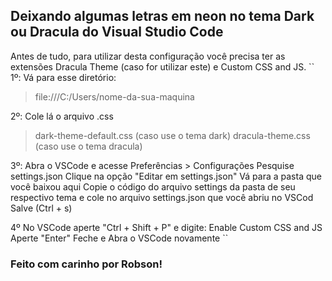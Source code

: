 <h2>Deixando algumas letras em <b>neon</b> no tema Dark ou Dracula do Visual Studio Code</h2>

Antes de tudo, para utilizar desta configuração você precisa ter as extensões Dracula Theme (caso for utilizar este) e Custom CSS and JS.
``
1º: Vá para esse diretório:
> file:///C:/Users/nome-da-sua-maquina

2º: Cole lá o arquivo .css
> dark-theme-default.css (caso use o tema dark)
> dracula-theme.css (caso use o tema dracula)

3º: Abra o VSCode e acesse Preferências > Configurações
Pesquise settings.json
Clique na opção "Editar em settings.json"
Vá para a pasta que você baixou aqui
Copie o código do arquivo settings da pasta de seu respectivo tema e cole no arquivo settings.json que você abriu no VSCod
Salve (Ctrl + s)

4º No VSCode aperte "Ctrl + Shift + P" e digite:
Enable Custom CSS and JS
Aperte "Enter"
Feche e Abra o VSCode novamente
``

<h3>Feito com carinho por Robson!</h3>
